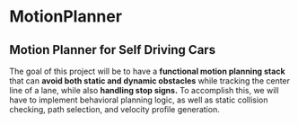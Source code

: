 # MotionPlanner
## Motion Planner for Self Driving Cars


The goal of this project will be to have a **functional motion planning stack** that can **avoid both static and dynamic obstacles** while tracking the center line of a lane, while also **handling stop signs.** To accomplish this, we will have to implement behavioral planning logic, as well as static collision checking, path selection, and velocity profile generation.
